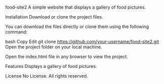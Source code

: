 food-site2
A simple website that displays a gallery of food pictures.

Installation
Download or clone the project files.

You can download the files directly or clone them using the following command:

bash
Copy
Edit
git clone https://github.com/your-username/food-site2.git
Open the project folder on your local machine.

Open the index.html file in any browser to view the project.

Features
Displays a gallery of food pictures.

License
No License. All rights reserved.








